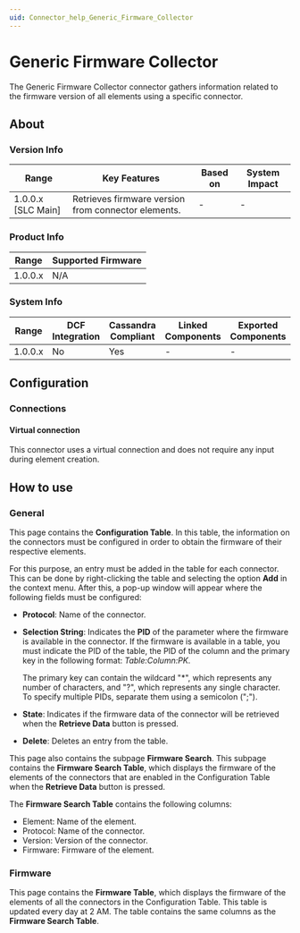 ```yaml
---
uid: Connector_help_Generic_Firmware_Collector
---
```


# Generic Firmware Collector

The Generic Firmware Collector connector gathers information related to the firmware version of all elements using a specific connector.

## About

### Version Info

| **Range**            | **Key Features**                                 | **Based on** | **System Impact** |
|----------------------|--------------------------------------------------|--------------|-------------------|
| 1.0.0.x \[SLC Main\] | Retrieves firmware version from connector elements. | \-           | \-                |

### Product Info

| Range     | Supported Firmware     |
|-----------|------------------------|
| 1.0.0.x   | N/A                    |

### System Info

| Range     | DCF Integration     | Cassandra Compliant     | Linked Components     | Exported Components     |
|-----------|---------------------|-------------------------|-----------------------|-------------------------|
| 1.0.0.x   | No                  | Yes                     | \-                    | \-                      |

## Configuration

### Connections

#### Virtual connection

This connector uses a virtual connection and does not require any input during element creation.

## How to use

### General

This page contains the **Configuration Table**. In this table, the information on the connectors must be configured in order to obtain the firmware of their respective elements.

For this purpose, an entry must be added in the table for each connector. This can be done by right-clicking the table and selecting the option **Add** in the context menu. After this, a pop-up window will appear where the following fields must be configured:

- **Protocol**: Name of the connector.

- **Selection String**: Indicates the **PID** of the parameter where the firmware is available in the connector. If the firmware is available in a table, you must indicate the PID of the table, the PID of the column and the primary key in the following format: *Table:Column:PK*.

  The primary key can contain the wildcard "\*", which represents any number of characters, and "?", which represents any single character. To specify multiple PIDs, separate them using a semicolon (";").

- **State**: Indicates if the firmware data of the connector will be retrieved when the **Retrieve Data** button is pressed.

- **Delete**: Deletes an entry from the table.

This page also contains the subpage **Firmware Search**. This subpage contains the **Firmware Search Table**, which displays the firmware of the elements of the connectors that are enabled in the Configuration Table when the **Retrieve Data** button is pressed.

The **Firmware Search Table** contains the following columns:

- Element: Name of the element.
- Protocol: Name of the connector.
- Version: Version of the connector.
- Firmware: Firmware of the element.

### Firmware

This page contains the **Firmware Table**, which displays the firmware of the elements of all the connectors in the Configuration Table. This table is updated every day at 2 AM. The table contains the same columns as the **Firmware Search Table**.
